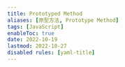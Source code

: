 ```yaml
---
title: Prototyped Method
aliases: [原型方法, Prototype Method]
tags: [JavaScript]
enableToc: true
date: 2022-10-19
lastmod: 2022-10-27
disabled rules: [yaml-title]
---
```

